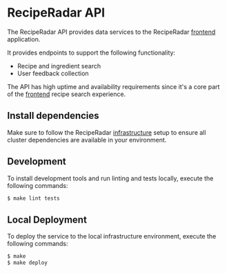 # RecipeRadar API

The RecipeRadar API provides data services to the RecipeRadar [frontend](https://codeberg.org/openculinary/frontend) application.

It provides endpoints to support the following functionality:

* Recipe and ingredient search
* User feedback collection

The API has high uptime and availability requirements since it's a core part of the [frontend](https://codeberg.org/openculinary/frontend) recipe search experience.

## Install dependencies

Make sure to follow the RecipeRadar [infrastructure](https://codeberg.org/openculinary/infrastructure) setup to ensure all cluster dependencies are available in your environment.

## Development

To install development tools and run linting and tests locally, execute the following commands:

```sh
$ make lint tests
```

## Local Deployment

To deploy the service to the local infrastructure environment, execute the following commands:

```sh
$ make
$ make deploy
```
